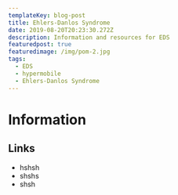 ```yaml
---
templateKey: blog-post
title: Ehlers-Danlos Syndrome
date: 2019-08-20T20:23:30.272Z
description: Information and resources for EDS
featuredpost: true
featuredimage: /img/pom-2.jpg
tags:
  - EDS
  - hypermobile
  - Ehlers-Danlos Syndrome
---
```

# Information 



## Links

* hshsh
* shshs
* shsh
